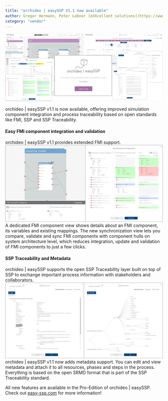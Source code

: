 ```yaml
---
title: "orchideo | easySSP V1.1 now available"
author: Gregor Hermann, Peter Lobner [eXXcellent solutions](https://www.exxcellent.de/)
category: "vendor"
---
```

![alt text](easySSP-newsletter.png 'orchideo easySSP v1.1 released.')

orchideo \| easySSP v1.1 is now available, offering improved simulation component integration and process traceability based on open standards like FMI, SSP and SSP Traceability.

#### Easy FMI component integration and validation
orchideo \| easySSP v1.1 provides extended FMI support.
![alt text](fmi-integration.png 'Improved FMI support in orchideo | easySSP v1.1.')
A dedicated FMI component view shows details about an FMI component, its variables and existing mappings.
The new synchronization view lets you compare, validate and sync FMI components with component hulls on system architecture level, which reduces integration, update and validation of FMI components to just a few clicks.


#### SSP Traceability and Metadata
orchideo \| easySSP supports the open SSP Traceability layer built on top of SSP to exchange important process information with stakeholders and collaborators.
![alt text](metadata-support.png 'Metadata support in orchideo | easySSP v1.1')
orchideo \| easySSP v1.1 now adds metadata support. You can edit and view metadata and attach it to all resources, phases and steps in the process. Everything is based on the open SRMD format that is part of the SSP Traceability standard. 


All new features are available in the Pro-Edition of orchideo \| easySSP. Check out [easy-ssp.com](https://easy-ssp.com) for more information!
